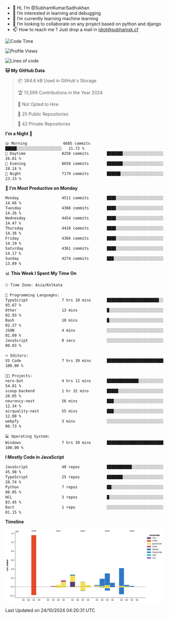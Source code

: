 - 👋 Hi, I’m @SubhamKumarSadhukhan
- 👀 I’m interested in learning and debugging
- 🌱 I’m currently learning machine learning
- 💞️ I’m looking to collaborate on any project based on python and django
- 📫 How to reach me ?
      Just drop a mail in idiot@subhamsk.cf

<!---
SubhamKumarSadhukhan/SubhamKumarSadhukhan is a ✨ special ✨ repository because its `README.md` (this file) appears on your GitHub profile.
You can click the Preview link to take a look at your changes.
--->


<!--START_SECTION:waka-->
![Code Time](http://img.shields.io/badge/Code%20Time-2%2C569%20hrs%204%20mins-blue)

![Profile Views](http://img.shields.io/badge/Profile%20Views-4-blue)

![Lines of code](https://img.shields.io/badge/From%20Hello%20World%20I%27ve%20Written-2.8%20million%20lines%20of%20code-blue)

**🐱 My GitHub Data** 

> 📦 384.6 kB Used in GitHub's Storage 
 > 
> 🏆 13,599 Contributions in the Year 2024
 > 
> 🚫 Not Opted to Hire
 > 
> 📜 25 Public Repositories 
 > 
> 🔑 42 Private Repositories 
 > 
**I'm a Night 🦉** 

```text
🌞 Morning                6685 commits        █████░░░░░░░░░░░░░░░░░░░░   21.72 % 
🌆 Daytime                8250 commits        ███████░░░░░░░░░░░░░░░░░░   26.81 % 
🌃 Evening                8658 commits        ███████░░░░░░░░░░░░░░░░░░   28.14 % 
🌙 Night                  7179 commits        ██████░░░░░░░░░░░░░░░░░░░   23.33 % 
```
📅 **I'm Most Productive on Monday** 

```text
Monday                   4511 commits        ████░░░░░░░░░░░░░░░░░░░░░   14.66 % 
Tuesday                  4388 commits        ████░░░░░░░░░░░░░░░░░░░░░   14.26 % 
Wednesday                4454 commits        ████░░░░░░░░░░░░░░░░░░░░░   14.47 % 
Thursday                 4418 commits        ████░░░░░░░░░░░░░░░░░░░░░   14.36 % 
Friday                   4366 commits        ████░░░░░░░░░░░░░░░░░░░░░   14.19 % 
Saturday                 4361 commits        ████░░░░░░░░░░░░░░░░░░░░░   14.17 % 
Sunday                   4274 commits        ███░░░░░░░░░░░░░░░░░░░░░░   13.89 % 
```


📊 **This Week I Spent My Time On** 

```text
🕑︎ Time Zone: Asia/Kolkata

💬 Programming Languages: 
TypeScript               7 hrs 10 mins       ███████████████████████░░   93.67 % 
Other                    13 mins             █░░░░░░░░░░░░░░░░░░░░░░░░   02.93 % 
Bash                     10 mins             █░░░░░░░░░░░░░░░░░░░░░░░░   02.27 % 
JSON                     4 mins              ░░░░░░░░░░░░░░░░░░░░░░░░░   01.09 % 
JavaScript               0 secs              ░░░░░░░░░░░░░░░░░░░░░░░░░   00.03 % 

🔥 Editors: 
VS Code                  7 hrs 39 mins       █████████████████████████   100.00 % 

🐱‍💻 Projects: 
nero-bot                 4 hrs 11 mins       ██████████████░░░░░░░░░░░   54.81 % 
scoop-backend            1 hr 32 mins        █████░░░░░░░░░░░░░░░░░░░░   20.05 % 
neuroncy-nest            56 mins             ███░░░░░░░░░░░░░░░░░░░░░░   12.34 % 
airquality-nest          55 mins             ███░░░░░░░░░░░░░░░░░░░░░░   12.00 % 
webpfy                   3 mins              ░░░░░░░░░░░░░░░░░░░░░░░░░   00.73 % 

💻 Operating System: 
Windows                  7 hrs 39 mins       █████████████████████████   100.00 % 
```

**I Mostly Code in JavaScript** 

```text
JavaScript               40 repos            ███████████░░░░░░░░░░░░░░   45.98 % 
TypeScript               25 repos            ███████░░░░░░░░░░░░░░░░░░   28.74 % 
Python                   7 repos             ██░░░░░░░░░░░░░░░░░░░░░░░   08.05 % 
HCL                      3 repos             █░░░░░░░░░░░░░░░░░░░░░░░░   03.45 % 
Dart                     1 repo              ░░░░░░░░░░░░░░░░░░░░░░░░░   01.15 % 
```



**Timeline**

![Lines of Code chart](https://raw.githubusercontent.com/SubhamKumarSadhukhan/SubhamKumarSadhukhan/main/assets/bar_graph.png)


 Last Updated on 24/10/2024 04:20:31 UTC
<!--END_SECTION:waka-->
